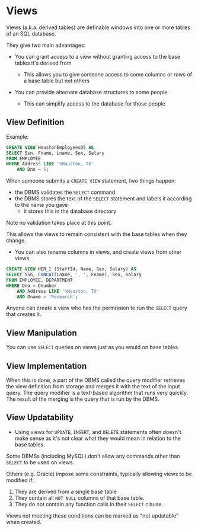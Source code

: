# Views

Views (a.k.a. derived tables) are definable windows into one or more tables of an SQL database.

They give two main advantages:

* You can grant access to a view without granting access to the base tables it's derived from

    * This allows you to give someone access to some columns or rows of a base table but not others

* You can provide alternate database structures to some people

    * This can simplify access to the database for those people

## View Definition

Example:

```sql
CREATE VIEW HoustonEmployeesD5 AS
SELECT Ssn, Fname, Lname, Sex, Salary
FROM EMPLOYEE
WHERE Address LIKE '%Houston, TX'
    AND Dno = 5;
```

When someone submits a `CREATE VIEW` statement, two things happen:

* the DBMS validates the `SELECT` command
* the DBMS stores the text of the `SELECT` statement and labels it according to the name you gave
    * it stores this in the database directory

Note no validation takes place at this point.

This allows the views to remain consistent with the base tables when they change.

* You can also rename columns in views, and create views from other views.

```sql
CREATE VIEW HER_1 (StaffId, Name, Sex, Salary) AS
SELECT SSn, CONCAT(Lname, ', ', Fname), Sex, Salary
FROM EMPLOYEE, DEPARTMENT
WHERE Dno = Dnumber
    AND Address LIKE '%Houston, TX'
    AND Dname = 'Research';
```

Anyone can create a view who has the permission to run the `SELECT` query that creates it.

## View Manipulation

You can use `SELECT` queries on views just as you would on base tables.

## View Implementation

When this is done, a part of the DBMS called the query modifier retrieves the view definition from storage and merges it with the text of the input query. The query modifier is a text-based algorithm that runs very quickly. The result of the merging is the query that is run by the DBMS.

## View Updatability

* Using views for `UPDATE`, `INSERT`, and `DELETE` statements often doesn't make sense as it's not clear what they would mean in relation to the base tables.

Some DBMSs (including MySQL) don't allow any commands other than `SELECT` to be used on views.

Others (e.g. Oracle) impose some constraints, typically allowing views to be modified if:

1. They are derived from a single base table
2. They contain all `NOT NULL` columns of that base table.
3. They do not contain any function calls in their `SELECT` clause.

Views not meeting these conditions can be marked as "not updatable" when created.
